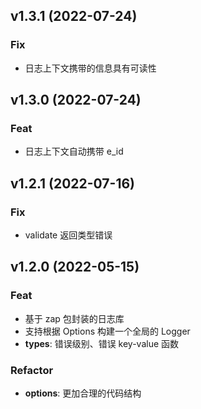 ## v1.3.1 (2022-07-24)

### Fix

- 日志上下文携带的信息具有可读性

## v1.3.0 (2022-07-24)

### Feat

- 日志上下文自动携带 e_id

## v1.2.1 (2022-07-16)

### Fix

- validate 返回类型错误

## v1.2.0 (2022-05-15)

### Feat

- 基于 zap 包封装的日志库
- 支持根据 Options 构建一个全局的 Logger
- **types**: 错误级别、错误 key-value 函数

### Refactor

- **options**: 更加合理的代码结构

